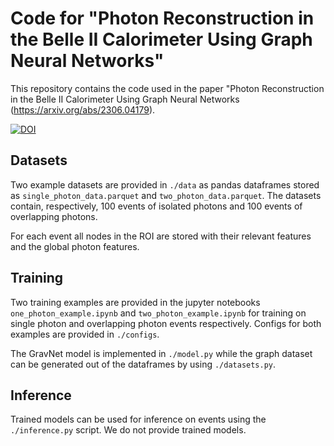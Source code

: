 # Code for "Photon Reconstruction in the Belle II Calorimeter Using Graph Neural Networks"

This repository contains the code used in the paper "Photon Reconstruction in the Belle II Calorimeter Using Graph Neural Networks (https://arxiv.org/abs/2306.04179).

[![DOI](https://zenodo.org/badge/DOI/10.5281/zenodo.8409638.svg)](https://doi.org/10.5281/zenodo.8409638)

## Datasets

Two example datasets are provided in `./data` as pandas dataframes stored as `single_photon_data.parquet` and `two_photon_data.parquet`. The datasets contain, respectively, 100 events of isolated photons and 100 events of overlapping photons.

For each event all nodes in the ROI are stored with their relevant features and the global photon features.

## Training

Two training examples are provided in the jupyter notebooks `one_photon_example.ipynb` and `two_photon_example.ipynb` for training on single photon and overlapping photon events respectively. Configs for both examples are provided in `./configs`.

The GravNet model is implemented in `./model.py` while the graph dataset can be generated out of the dataframes by using `./datasets.py`.

## Inference

Trained models can be used for inference on events using the `./inference.py` script. We do not provide trained models.
